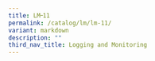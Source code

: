 ```yaml
---
title: LM᠆11
permalink: /catalog/lm/lm-11/
variant: markdown
description: ""
third_nav_title: Logging and Monitoring
---
```

